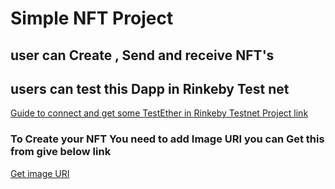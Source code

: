 # Simple NFT Project 
## user can Create , Send and receive NFT's
## users can test this Dapp in Rinkeby Test net 
 
[Guide to connect and get some TestEther  in Rinkeby Testnet ](https://www.geeksforgeeks.org/ethereum-blockchain-getting-free-test-ethers-for-rinkeby-test-network/)
[Project link](http://umcreations.me/CollectionCreator/)

### To Create your NFT You need to add Image URI you can Get this from give below link
[Get image URI ](https://filetoipfs.herokuapp.com/)